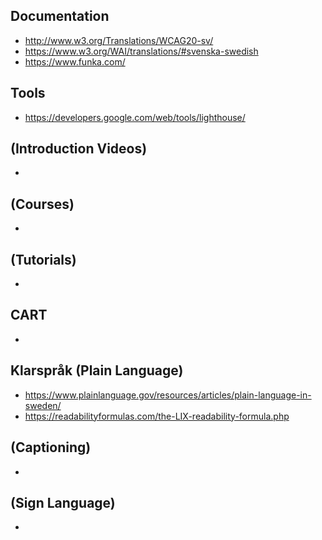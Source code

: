 ## Documentation
* http://www.w3.org/Translations/WCAG20-sv/
* https://www.w3.org/WAI/translations/#svenska-swedish
* https://www.funka.com/

## Tools
* https://developers.google.com/web/tools/lighthouse/

## (Introduction Videos)
* 

## (Courses)
*

## (Tutorials)
*

## CART
*

## Klarspråk (Plain Language)
* https://www.plainlanguage.gov/resources/articles/plain-language-in-sweden/
* https://readabilityformulas.com/the-LIX-readability-formula.php

## (Captioning)
*

## (Sign Language)
*
